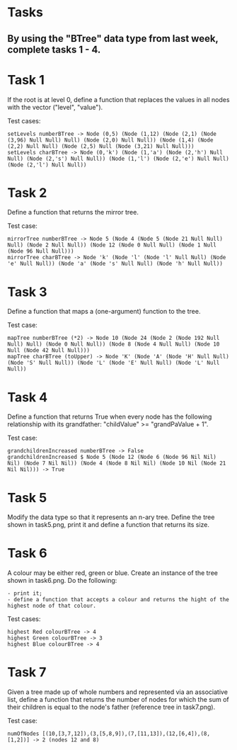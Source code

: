 # Tasks

## By using the "BTree" data type from last week, complete tasks 1 - 4.

# Task 1
If the root is at level 0, define a function that replaces the values in all nodes with the vector ("level", "value").

Test cases:

    setLevels numberBTree -> Node (0,5) (Node (1,12) (Node (2,1) (Node (3,96) Null Null) Null) (Node (2,0) Null Null)) (Node (1,4) (Node (2,2) Null Null) (Node (2,5) Null (Node (3,21) Null Null)))
    setLevels charBTree -> Node (0,'k') (Node (1,'a') (Node (2,'h') Null Null) (Node (2,'s') Null Null)) (Node (1,'l') (Node (2,'e') Null Null) (Node (2,'l') Null Null))

# Task 2
Define a function that returns the mirror tree.

Test case:

    mirrorTree numberBTree -> Node 5 (Node 4 (Node 5 (Node 21 Null Null) Null) (Node 2 Null Null)) (Node 12 (Node 0 Null Null) (Node 1 Null (Node 96 Null Null)))
    mirrorTree charBTree -> Node 'k' (Node 'l' (Node 'l' Null Null) (Node 'e' Null Null)) (Node 'a' (Node 's' Null Null) (Node 'h' Null Null))
    
# Task 3
Define a function that maps a (one-argument) function to the tree.

Test case:

    mapTree numberBTree (*2) -> Node 10 (Node 24 (Node 2 (Node 192 Null Null) Null) (Node 0 Null Null)) (Node 8 (Node 4 Null Null) (Node 10 Null (Node 42 Null Null)))
    mapTree charBTree (toUpper) -> Node 'K' (Node 'A' (Node 'H' Null Null) (Node 'S' Null Null)) (Node 'L' (Node 'E' Null Null) (Node 'L' Null Null))

# Task 4
Define a function that returns True when every node has the following relationship with its grandfather: "childValue" >= "grandPaValue + 1".

Test case:

    grandchildrenIncreased numberBTree -> False
    grandchildrenIncreased $ Node 5 (Node 12 (Node 6 (Node 96 Nil Nil) Nil) (Node 7 Nil Nil)) (Node 4 (Node 8 Nil Nil) (Node 10 Nil (Node 21 Nil Nil))) -> True

# Task 5
Modify the data type so that it represents an n-ary tree. Define the tree shown in task5.png, print it and define a function that returns its size.

# Task 6
A colour may be either red, green or blue. Create an instance of the tree shown in task6.png. Do the following:

    - print it;
    - define a function that accepts a colour and returns the hight of the highest node of that colour.

Test cases:

    highest Red colourBTree -> 4
    highest Green colourBTree -> 3
    highest Blue colourBTree -> 4

# Task 7
Given a tree made up of whole numbers and represented via an associative list, define a function that returns the number of nodes for which the sum of their children is equal to the node's father (reference tree in task7.png).

Test case:

    numOfNodes [(10,[3,7,12]),(3,[5,8,9]),(7,[11,13]),(12,[6,4]),(8,[1,2])] -> 2 (nodes 12 and 8)